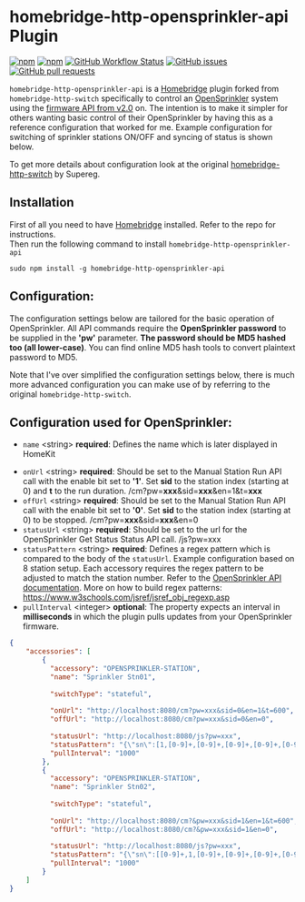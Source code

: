 # homebridge-http-opensprinkler-api Plugin

[![npm](https://img.shields.io/npm/v/homebridge-http-opensprinkler-api?style=for-the-badge)](https://www.npmjs.com/package/homebridge-http-opensprinkler-api)
[![npm](https://img.shields.io/npm/dt/homebridge-http-opensprinkler-api?style=for-the-badge)](https://www.npmjs.com/package/homebridge-http-opensprinkler-api)
[![GitHub Workflow Status](https://img.shields.io/github/workflow/status/1MC/homebridge-http-opensprinkler-api/Node-CI?style=for-the-badge)](https://github.com/1MC/homebridge-http-opensprinkler-api/actions?query=workflow%3A%22Node-CI%22)
[![GitHub issues](https://img.shields.io/github/issues/1MC/homebridge-http-opensprinkler-api?style=for-the-badge)](https://github.com/Supereg/homebridge-http-switch/issues)
[![GitHub pull requests](https://img.shields.io/github/issues-pr/1MC/homebridge-http-opensprinkler-api?style=for-the-badge)](https://github.com/1MC/homebridge-http-opensprinkler-api/pulls)


`homebridge-http-opensprinkler-api` is a [Homebridge](https://github.com/nfarina/homebridge) plugin forked from `homebridge-http-switch` specifically to control an [OpenSprinkler](https://opensprinkler.com/) system using the [firmware API from v2.0]('https://openthings.freshdesk.com/support/solutions/articles/5000716363') on. The intention is to make it simpler for others wanting basic control of their OpenSprinkler by having this as a reference configuration that worked for me. Example configuration for switching of sprinkler stations ON/OFF and syncing of status is shown below.

To get more details about configuration look at the original 
[homebridge-http-switch](https://github.com/Supereg/homebridge-http-switch) by Supereg.

## Installation

First of all you need to have [Homebridge](https://github.com/nfarina/homebridge) installed. Refer to the repo for 
instructions.  
Then run the following command to install `homebridge-http-opensprinkler-api`

```
sudo npm install -g homebridge-http-opensprinkler-api
```

## Configuration:

The configuration settings below are tailored for the basic operation of OpenSprinkler.  All API commands require the **OpenSprinkler password** to be supplied in the **'pw'** parameter.  **The password should
be MD5 hashed too (all lower-case)**. You can find online MD5 hash tools to convert plaintext password to MD5.

Note that I've over simplified the configuration settings below, there is much more advanced configuration you can make use of by referring to the original `homebridge-http-switch`.

## Configuration used for OpenSprinkler:

- `name` \<string\> **required**: Defines the name which is later displayed in HomeKit

* `onUrl` \<string\> **required**: Should be set to the Manual Station Run API call with the enable bit set to **'1'**.  Set **sid** to the station index (starting at 0) and **t** to the run duration. /cm?pw=**xxx**&sid=**xxx**&en=1&t=**xxx**
* `offUrl` \<string\> **required**: Should be set to the Manual Station Run API call with the enable bit set to **'0'**.  Set **sid** to the station index (starting at 0) to be stopped. /cm?pw=**xxx**&sid=**xxx**&en=0
* `statusUrl` \<string\> **required**: Should be set to the url for the OpenSprinkler Get Status Status API call.  /js?pw=xxx
* `statusPattern` \<string\> **required**: Defines a regex pattern which is compared to the body of the `statusUrl`.  Example configuration based on 8 station setup.  Each accessory requires the regex pattern to be adjusted to match the station number. Refer to the [OpenSprinkler API documentation]('https://openthings.freshdesk.com/support/solutions/articles/5000716363'). 
More on how to build regex patterns: https://www.w3schools.com/jsref/jsref_obj_regexp.asp
* `pullInterval` \<integer\> **optional**: The property expects an interval in **milliseconds** in which the plugin 
pulls updates from your OpenSprinkler firmware.


```json
{
    "accessories": [
        {
          "accessory": "OPENSPRINKLER-STATION",
          "name": "Sprinkler Stn01",
          
          "switchType": "stateful",
          
          "onUrl": "http://localhost:8080/cm?pw=xxx&sid=0&en=1&t=600",
          "offUrl": "http://localhost:8080/cm?pw=xxx&sid=0&en=0",
          
          "statusUrl": "http://localhost:8080/js?pw=xxx",
          "statusPattern": "{\"sn\":[1,[0-9]+,[0-9]+,[0-9]+,[0-9]+,[0-9]+,[0-9]+,[0-9]+],\"nstations\":8}",
          "pullInterval": "1000"
        },
        {
          "accessory": "OPENSPRINKLER-STATION",
          "name": "Sprinkler Stn02",
          
          "switchType": "stateful",
          
          "onUrl": "http://localhost:8080/cm?&pw=xxx&sid=1&en=1&t=600",
          "offUrl": "http://localhost:8080/cm?&pw=xxx&sid=1&en=0",
          
          "statusUrl": "http://localhost:8080/js?pw=xxx",
          "statusPattern": "{\"sn\":[[0-9]+,1,[0-9]+,[0-9]+,[0-9]+,[0-9]+,[0-9]+,[0-9]+],\"nstations\":8}",
          "pullInterval": "1000"
        }
    ]
}
```

